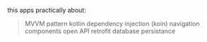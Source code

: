 this apps practically about:
> MVVM pattern
> kotlin dependency injection (koin)
> navigation components
> open API
> retrofit
> database persistance
